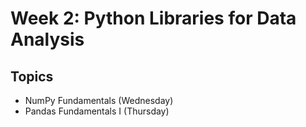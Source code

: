 # Week 2: Python Libraries for Data Analysis

## Topics
- NumPy Fundamentals (Wednesday)
- Pandas Fundamentals I (Thursday)